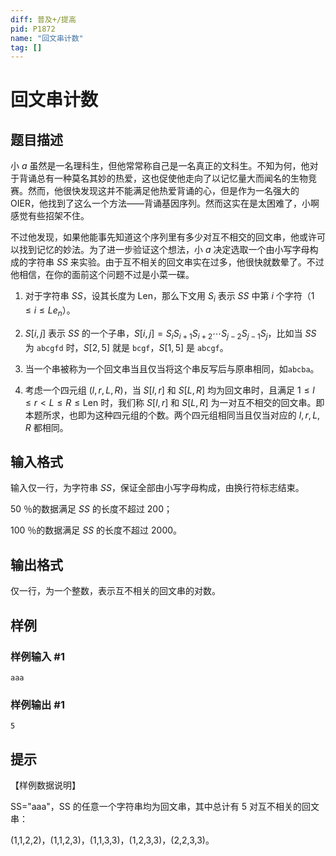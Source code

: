 ```yaml
---
diff: 普及+/提高
pid: P1872
name: "回文串计数"
tag: []
---
```

# 回文串计数
## 题目描述

小 $a$ 虽然是一名理科生，但他常常称自己是一名真正的文科生。不知为何，他对于背诵总有一种莫名其妙的热爱，这也促使他走向了以记忆量大而闻名的生物竞赛。然而，他很快发现这并不能满足他热爱背诵的心，但是作为一名强大的 OIER，他找到了这么一个方法——背诵基因序列。然而这实在是太困难了，小啊感觉有些招架不住。

不过他发现，如果他能事先知道这个序列里有多少对互不相交的回文串，他或许可以找到记忆的妙法。为了进一步验证这个想法，小 $a$ 决定选取一个由小写字母构成的字符串 $SS$ 来实验。由于互不相关的回文串实在过多，他很快就数晕了。不过他相信，在你的面前这个问题不过是小菜一碟。

1. 对于字符串 $SS$，设其长度为 Len，那么下文用 $S_i$ 表示 $SS$ 中第 $i$ 个字符（$1 \le i \le Le_n$）。

2. $S[i,j]$ 表示 $SS$ 的一个子串，$S[i,j]=S_i S_{i+1}S_{i+2} \cdots S_{j-2}S_{j-1}S_{j}$，比如当 $SS$ 为 `abcgfd` 时，$S[2,5]$ 就是 `bcgf`，$S[1,5]$ 是 `abcgf`。

3. 当一个串被称为一个回文串当且仅当将这个串反写后与原串相同，如`abcba`。

4. 考虑一个四元组 $(l,r,L,R)$，当 $S[l,r]$ 和 $S[L,R]$ 均为回文串时，且满足 $1 \le l \le r<L \le R \le \text{Len}$ 时，我们称 $S[l,r]$ 和 $S[L,R]$ 为一对互不相交的回文串。即本题所求，也即为这种四元组的个数。两个四元组相同当且仅当对应的 $l,r,L,R$ 都相同。
## 输入格式

输入仅一行，为字符串 $SS$，保证全部由小写字母构成，由换行符标志结束。

$50$ ％的数据满足 $SS$ 的长度不超过 $200$；

$100$ ％的数据满足 $SS$ 的长度不超过 $2000$。
## 输出格式

仅一行，为一个整数，表示互不相关的回文串的对数。

## 样例

### 样例输入 #1
```
aaa
```
### 样例输出 #1
```
5
```
## 提示

【样例数据说明】

SS="aaa"，SS 的任意一个字符串均为回文串，其中总计有 5 对互不相关的回文串：

(1,1,2,2)，(1,1,2,3)，(1,1,3,3)，(1,2,3,3)，(2,2,3,3)。


